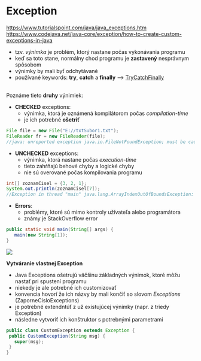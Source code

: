 # Exception
https://www.tutorialspoint.com/java/java_exceptions.htm <br>
https://www.codejava.net/java-core/exception/how-to-create-custom-exceptions-in-java <br>
- tzv. *výnimka* je problém, ktorý nastane počas vykonávania programu
- keď sa toto stane, normálny chod programu je **zastavený** nesprávnym spôsobom
- výnimky by mali byť odchytávané 
- používané keywords: **try**, **catch** a **finally** --> [TryCatchFinally](https://github.com/absolutty/javaDocs/tree/master/TryCatchFinally)

<br>Poznáme tieto **druhy** výnimiek: 
- **CHECKED** exceptions:
  - výnimka, ktorá je oznámená kompilátorom počas *compilation-time*
  - je ich potrebné **ošetriť**
```java
File file = new File("E://txtSubor1.txt");
FileReader fr = new FileReader(file);
//java: unreported exception java.io.FileNotFoundException; must be caught or declared to be thrown
  ```
  
- **UNCHECKED** exceptions:
  - výnimka, ktorá nastane počas *execution-time*
  - tieto zahŕňajú behové chyby a logické chyby
  - nie sú overované počas kompilovania programu
```java
int[] zoznamCisel = {3, 2, 1};
System.out.println(zoznamCisel[7]);
//Exception in thread "main" java.lang.ArrayIndexOutOfBoundsException: Index 7 out of bounds for length 3
```

- **Errors**:
  - problémy, ktoré sú mimo kontroly užívateľa alebo programátora
  - známy je StackOverflow error
 ```java
 public static void main(String[] args) {
    main(new String[1]);
}
 ```
 ![](https://github.com/absolutty/javaDocs/blob/master/Exception/exception-hierarchy.jpg)<br>
 
 **Vytváranie vlastnej Exception**
 - Java Exceptions ošetrujú väčšinu základných výnimok, ktoré môžu nastať pri spustení programu
 - niekedy je ale potrebné ich customizovať
 - konvencia hovorí že ich názvy by mali končiť so slovom *Exceptions* (ZaporneCisloExceptions)
 - je potrebné extendntúť z už existujúcej výnimky (napr. z triedy Exception)
 - následne vytvoriť ich konštruktor s potrebnými parametrami
 ```java
 public class CustomException extends Exception {
  public CustomException(String msg) {
    super(msg);
  }
}
 ```
